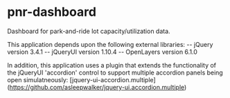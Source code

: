 # pnr-dashboard
Dashboard for park-and-ride lot capacity/utilization data.  

This application depends upon the following external libraries:
-- jQuery version 3.4.1
-- jQueryUI version 1.10.4
-- OpenLayers version 6.1.0

In addition, this application uses a plugin that extends the functionality
of the jQueryUI 'accordion' control to support multiple accordion panels
being open simulatneously: [jquery-ui-accordion.multiple] (https://github.com/asleepwalker/jquery-ui.accordion.multiple)
